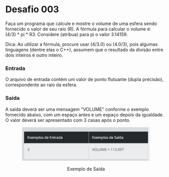 <h1>Desafio 003</h1>

<p>
Faça um programa que calcule e mostre o volume de uma esfera sendo fornecido o valor de seu raio (R).
A fórmula para calcular o volume é:<br>
(4/3) * pi * R3. Considere (atribua) para pi o valor 3.14159.

Dica: Ao utilizar a fórmula, procure usar (4/3.0) ou (4.0/3), pois algumas linguagens (dentre elas o C++),
assumem que o resultado da divisão entre dois inteiros é outro inteiro.<br>

<h3>Entrada</h3>
O arquivo de entrada contém um valor de ponto flutuante (dupla precisão), correspondente ao raio da esfera.<br>

<h3>Saída</h3>
A saída deverá ser uma mensagem "VOLUME" conforme o exemplo fornecido abaixo, com um espaço antes e um espaço depois da igualdade. O valor deverá ser apresentado com 3 casas após o ponto.</p>

<p align="center">
  <a href="#">
    <img src="https://github.com/danhpaiva/desafios-dio-csharp/blob/main/images/desafio003.png" width="400" alt="DIO">
  </a>
</p>
<p align="center">
    Exemplo de Saída
</p>